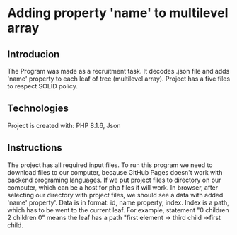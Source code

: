 # Adding property 'name' to multilevel array

## Introducion
The Program was made as a recruitment task. It decodes .json file and adds 'name' property to each leaf of tree (multilevel array). Project has a five files to respect SOLID policy.

## Technologies
Project is created with:
PHP 8.1.6,
Json

## Instructions
The project has all required input files. To run this program we need to download files to our computer, because GitHub Pages doesn't work with backend programing languages. If we put project files to directory on our computer, which can be a host for php files it will work. In browser, after selecting our directory with project files, we should see a data with added 'name' property'. Data is in format: id, name property, index. Index is a path, which has to be went to the current leaf. For example, statement "0 children 2 children 0" means the leaf has a path "first element -> third child ->first child.
